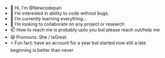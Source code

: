 - 👋 Hi, I’m @Newcodepari
- 👀 I’m interested in ability to code without bugs.
- 🌱 I’m currently learning everything...
- 💞️ I’m looking to collaborate on any project or research
- 📫 How to reach me is probably upto you but please reach out/help me
- 😄 Pronouns: She / IsGreat
- ⚡ Fun fact: have an account for a year but started now still a late beginning is better than never

<!---
Newcodepari/Newcodepari is a ✨ special ✨ repository because its `README.md` (this file) appears on your GitHub profile.
You can click the Preview link to take a look at your changes.
--->
